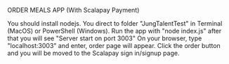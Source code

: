 ORDER MEALS APP (With Scalapay Payment)

You should install nodejs.
You direct to folder "JungTalentTest" in Terminal (MacOS) or PowerShell (Windows).
Run the app with "node index.js" after that you will see "Server start on port 3003"
On your browser, type "localhost:3003" and enter, order page will appear.
Click the order button and you will be moved to the Scalapay sign in/signup page.

